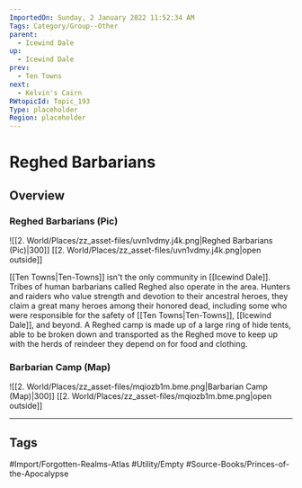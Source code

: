 ```yaml
---
ImportedOn: Sunday, 2 January 2022 11:52:34 AM
Tags: Category/Group--Other
parent:
  - Icewind Dale
up:
  - Icewind Dale
prev:
  - Ten Towns
next:
  - Kelvin's Cairn
RWtopicId: Topic_193
Type: placeholder
Region: placeholder
---
```

# Reghed Barbarians
## Overview
### Reghed Barbarians (Pic)
![[2. World/Places/zz_asset-files/uvn1vdmy.j4k.png|Reghed Barbarians (Pic)|300]]
[[2. World/Places/zz_asset-files/uvn1vdmy.j4k.png|open outside]]

[[Ten Towns|Ten-Towns]] isn't the only community in [[Icewind Dale]]. Tribes of human barbarians called Reghed also operate in the area. Hunters and raiders who value strength and devotion to their ancestral heroes, they claim a great many heroes among their honored dead, including some who were responsible for the safety of [[Ten Towns|Ten-Towns]], [[Icewind Dale]], and beyond. A Reghed camp is made up of a large ring of hide tents, able to be broken down and transported as the Reghed move to keep up with the herds of reindeer they depend on for food and clothing.

### Barbarian Camp (Map)
![[2. World/Places/zz_asset-files/mqiozb1m.bme.png|Barbarian Camp (Map)|300]]
[[2. World/Places/zz_asset-files/mqiozb1m.bme.png|open outside]]


---
## Tags
#Import/Forgotten-Realms-Atlas #Utility/Empty #Source-Books/Princes-of-the-Apocalypse

